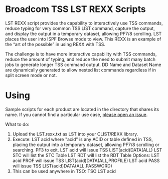 # Broadcom TSS LST REXX Scripts
LST REXX script provides the capability to interactively use TSS commands, reduce typing for very common TSS LIST command, capture the output, and display the output in a temporary dataset, allowing PF7/8 scrolling. LST places the user into ISPF Browse mode to view. This REXX is an example of the “art of the possible” in using REXX with TSS. 

The challenge is to have more interactive capability with TSS commands, reduce the amount of typing, and reduce the need to submit many batch jobs to generate longer TSS command output.  DD Name and Dataset Name are dynamically generated to allow nested list commands regardless if in split screen mode or not.

# Using
Sample scripts for each product are located in the directory that shares its name. If you cannot find a particular use case, [please open an issue](https://github.com/BroadcomMFD/broadcom-product-scripts/issues/new).

What to do:   
1.	Upload the LST.rexx.txt as LST into your CLIST/REXX library.
2.	Execute: LST acid where "acid" is any ACID or table defined in TSS, placing the output into a temporary dataset, allowing PF7/8 scrolling or searching.  PF3 to exit.
    LST acid will issue TSS LIST(acid)DATA(ALL)
  	LST STC will list the STC Table
  	LST RDT will list the RDT Table
    Options:
  	    LST acid PROF will issue TSS LIST(acid)DATA(ALL,PROFILE)
  	    LST acid PASS will issue TSS LIST(acid)DATA(ALL,PASSWORD)
3.  This can be used anywhere in TSO:  TSO LST acid 
